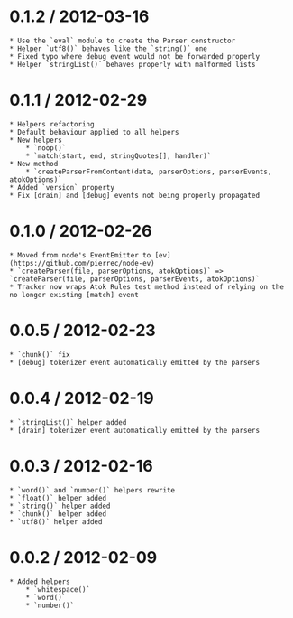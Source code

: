 0.1.2 / 2012-03-16
==================

	* Use the `eval` module to create the Parser constructor
	* Helper `utf8()` behaves like the `string()` one
	* Fixed typo where debug event would not be forwarded properly
	* Helper `stringList()` behaves properly with malformed lists

0.1.1 / 2012-02-29
==================

	* Helpers refactoring
	* Default behaviour applied to all helpers
	* New helpers
		* `noop()`
		* `match(start, end, stringQuotes[], handler)`
	* New method
		* `createParserFromContent(data, parserOptions, parserEvents, atokOptions)`
	* Added `version` property
	* Fix [drain] and [debug] events not being properly propagated

0.1.0 / 2012-02-26
==================

	* Moved from node's EventEmitter to [ev](https://github.com/pierrec/node-ev)
	* `createParser(file, parserOptions, atokOptions)` => `createParser(file, parserOptions, parserEvents, atokOptions)`
	* Tracker now wraps Atok Rules test method instead of relying on the no longer existing [match] event

0.0.5 / 2012-02-23
==================

	* `chunk()` fix
	* [debug] tokenizer event automatically emitted by the parsers

0.0.4 / 2012-02-19
==================

	* `stringList()` helper added
	* [drain] tokenizer event automatically emitted by the parsers

0.0.3 / 2012-02-16
==================

	* `word()` and `number()` helpers rewrite
	* `float()` helper added
	* `string()` helper added
	* `chunk()` helper added
	* `utf8()` helper added

0.0.2 / 2012-02-09
==================

	* Added helpers
		* `whitespace()`
		* `word()`
		* `number()`